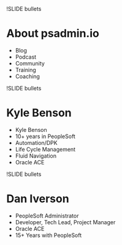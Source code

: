 !SLIDE bullets

# About psadmin.io

* Blog
* Podcast
* Community
* Training
* Coaching

!SLIDE bullets

# Kyle Benson

* Kyle Benson
* 10+ years in PeopleSoft
* Automation/DPK
* Life Cycle Management
* Fluid Navigation
* Oracle ACE

!SLIDE bullets

# Dan Iverson

* PeopleSoft Administrator
* Developer, Tech Lead, Project Manager
* Oracle ACE
* 15+ Years with PeopleSoft